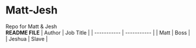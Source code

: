 # Matt-Jesh
Repo for Matt &amp; Jesh
\
**README FILE**
| Author      | Job Title |
| ----------- | ----------- |
| Matt       | Boss       |
| Jeshua   | Slave      |
